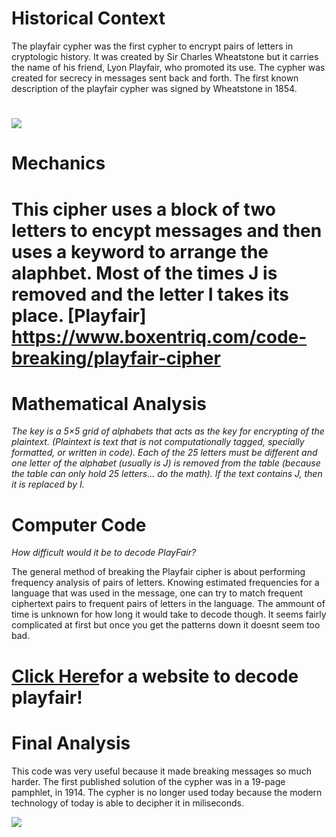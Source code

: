 # Historical Context
The playfair cypher was the first cypher to encrypt pairs of letters in cryptologic history. It was created by Sir Charles Wheatstone but it carries the name of his friend, Lyon Playfair, who promoted its use. The cypher was created for secrecy in messages sent back and forth. The first known description of the playfair cypher was signed by Wheatstone in 1854.

![](https://crypto.interactive-maths.com/uploads/1/1/3/4/11345755/5174546_orig.jpg)
=======
# Mechanics 

This cipher uses a block of two letters to encypt messages and then uses a keyword to arrange the alaphbet. Most of the times J is removed and the letter I takes its place. [Playfair] https://www.boxentriq.com/code-breaking/playfair-cipher
=======
# Mathematical Analysis

*The key is a 5×5 grid of alphabets that acts as the key for encrypting of the plaintext. (Plaintext is text that is not computationally tagged, specially formatted, or written in code). Each of the 25 letters must be different and one letter of the alphabet (usually is J) is removed from the table (because the table can only hold 25 letters... do the math). If the text contains J, then it is replaced by I.*


# Computer Code

*How difficult would it be to decode PlayFair?*

The general method of breaking the Playfair cipher is about performing frequency analysis of pairs of letters. Knowing estimated frequencies for a language that was used in the message, one can try to match frequent ciphertext pairs to frequent pairs of letters in the language.  The ammount of time is unknown for how long it would take to decode though.  It seems fairly complicated at first but once you get the patterns down it doesnt seem too bad.

[Click Here](https://www.dcode.fr/playfair-cipher)for a website to decode playfair!
=======
# Final Analysis
This code was very useful because it made breaking messages so much harder. The first published solution of the cypher was in a 19-page pamphlet, in 1914. The cypher is no longer used today because the modern technology of today is able to decipher it in miliseconds. 

![](https://media.geeksforgeeks.org/wp-content/uploads/20190818175428/encryption-of-instruments.png)
